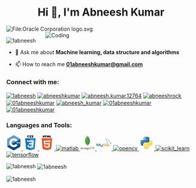 
<h1 align="center">Hi 👋, I'm Abneesh Kumar</h1>
<img alt="File:Oracle Corporation logo.svg" src="https://upload.wikimedia.org/wikipedia/commons/thumb/e/e1/Oracle_Corporation_logo.svg/32px-Oracle_Corporation_logo.svg.png?20220125115241" decoding="async" width="32" height="20" srcset="https://upload.wikimedia.org/wikipedia/commons/thumb/e/e1/Oracle_Corporation_logo.svg/48px-Oracle_Corporation_logo.svg.png?20220125115241 1.5x, https://upload.wikimedia.org/wikipedia/commons/thumb/e/e1/Oracle_Corporation_logo.svg/64px-Oracle_Corporation_logo.svg.png?20220125115241 2x" data-file-width="32" data-file-height="20">
<img align="right" alt="Coding" width="400" src="https://cdn.dribbble.com/users/730703/screenshots/6581243/avento.gif">

<p align="left"> <img src="https://komarev.com/ghpvc/?username=1abneesh&label=Profile%20views&color=0e75b6&style=flat" alt="1abneesh" /> </p>

- 💬 Ask me about **Machine learning, data structure and algorithms**

- 📫 How to reach me **01abneeshkumar@gmail.com**

<h3 align="left">Connect with me:</h3>
<p align="left">
<a href="https://linkedin.com/in/1abneesh" target="blank"><img align="center" src="https://raw.githubusercontent.com/rahuldkjain/github-profile-readme-generator/master/src/images/icons/Social/linked-in-alt.svg" alt="1abneesh" height="30" width="40" /></a>
<a href="https://kaggle.com/abneeshkumar" target="blank"><img align="center" src="https://raw.githubusercontent.com/rahuldkjain/github-profile-readme-generator/master/src/images/icons/Social/kaggle.svg" alt="abneeshkumar" height="30" width="40" /></a>
<a href="https://fb.com/abneesh.kumar.12764" target="blank"><img align="center" src="https://raw.githubusercontent.com/rahuldkjain/github-profile-readme-generator/master/src/images/icons/Social/facebook.svg" alt="abneesh.kumar.12764" height="30" width="40" /></a>
<a href="https://www.codechef.com/users/abneeshrock" target="blank"><img align="center" src="https://cdn.jsdelivr.net/npm/simple-icons@3.1.0/icons/codechef.svg" alt="abneeshrock" height="30" width="40" /></a>
<a href="https://www.hackerrank.com/01abneeshkumar" target="blank"><img align="center" src="https://raw.githubusercontent.com/rahuldkjain/github-profile-readme-generator/master/src/images/icons/Social/hackerrank.svg" alt="01abneeshkumar" height="30" width="40" /></a>
<a href="https://codeforces.com/profile/abneesh_kumar" target="blank"><img align="center" src="https://raw.githubusercontent.com/rahuldkjain/github-profile-readme-generator/master/src/images/icons/Social/codeforces.svg" alt="abneesh_kumar" height="30" width="40" /></a>
<a href="https://www.leetcode.com/01abneeshkumar" target="blank"><img align="center" src="https://raw.githubusercontent.com/rahuldkjain/github-profile-readme-generator/master/src/images/icons/Social/leet-code.svg" alt="01abneeshkumar" height="30" width="40" /></a>
<a href="https://auth.geeksforgeeks.org/user/01abneeshkumar" target="blank"><img align="center" src="https://raw.githubusercontent.com/rahuldkjain/github-profile-readme-generator/master/src/images/icons/Social/geeks-for-geeks.svg" alt="01abneeshkumar" height="30" width="40" /></a>
</p>

<h3 align="left">Languages and Tools:</h3>
<p align="left"> <a href="https://www.w3schools.com/cpp/" target="_blank" rel="noreferrer"> <img src="https://raw.githubusercontent.com/devicons/devicon/master/icons/cplusplus/cplusplus-original.svg" alt="cplusplus" width="40" height="40"/> </a> <a href="https://www.w3schools.com/css/" target="_blank" rel="noreferrer"> <img src="https://raw.githubusercontent.com/devicons/devicon/master/icons/css3/css3-original-wordmark.svg" alt="css3" width="40" height="40"/> </a> <a href="https://www.w3.org/html/" target="_blank" rel="noreferrer"> <img src="https://raw.githubusercontent.com/devicons/devicon/master/icons/html5/html5-original-wordmark.svg" alt="html5" width="40" height="40"/> </a> <a href="https://www.mathworks.com/" target="_blank" rel="noreferrer"> <img src="https://upload.wikimedia.org/wikipedia/commons/2/21/Matlab_Logo.png" alt="matlab" width="40" height="40"/> </a> <a href="https://www.mongodb.com/" target="_blank" rel="noreferrer"> <img src="https://raw.githubusercontent.com/devicons/devicon/master/icons/mongodb/mongodb-original-wordmark.svg" alt="mongodb" width="40" height="40"/> </a> <a href="https://www.mysql.com/" target="_blank" rel="noreferrer"> <img src="https://raw.githubusercontent.com/devicons/devicon/master/icons/mysql/mysql-original-wordmark.svg" alt="mysql" width="40" height="40"/> </a> <a href="https://opencv.org/" target="_blank" rel="noreferrer"> <img src="https://www.vectorlogo.zone/logos/opencv/opencv-icon.svg" alt="opencv" width="40" height="40"/> </a> <a href="https://www.python.org" target="_blank" rel="noreferrer"> <img src="https://raw.githubusercontent.com/devicons/devicon/master/icons/python/python-original.svg" alt="python" width="40" height="40"/> </a> <a href="https://scikit-learn.org/" target="_blank" rel="noreferrer"> <img src="https://upload.wikimedia.org/wikipedia/commons/0/05/Scikit_learn_logo_small.svg" alt="scikit_learn" width="40" height="40"/> </a> <a href="https://www.tensorflow.org" target="_blank" rel="noreferrer"> <img src="https://www.vectorlogo.zone/logos/tensorflow/tensorflow-icon.svg" alt="tensorflow" width="40" height="40"/> </a> </p>

<p><img align="left" src="https://github-readme-stats.vercel.app/api/top-langs?username=1abneesh&show_icons=true&locale=en&layout=compact" alt="1abneesh" /></p>

<p>&nbsp;<img align="center" src="https://github-readme-stats.vercel.app/api?username=1abneesh&show_icons=true&locale=en" alt="1abneesh" /></p>

<p><img align="center" src="https://github-readme-streak-stats.herokuapp.com/?user=1abneesh&" alt="1abneesh" /></p>
